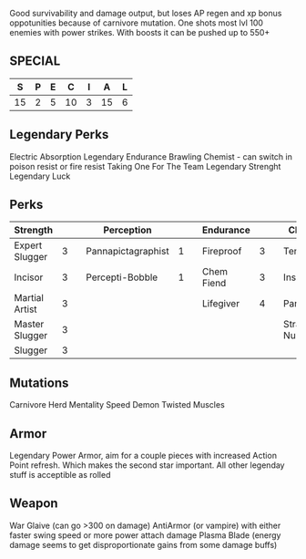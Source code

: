 Good survivability and damage output, but loses AP regen and xp bonus oppotunities because of carnivore mutation. One shots most lvl 100 enemies with power strikes. With boosts it can be pushed up to 550+

## SPECIAL
|S|P|E|C|I|A|L|
|-|-|-|-|-|-|-|
|15|2|5|10|3|15|6|

## Legendary Perks
Electric Absorption
Legendary Endurance
Brawling Chemist - can switch in poison resist or fire resist 
Taking One For The Team
Legendary Strenght
Legendary Luck

## Perks
| Strength      |   | | Perception          | | | Endurance | | | Charisma          | | | Intelligence  | | | Agility | | | Luck | | |
|---            |-  |-|---                  |-|-|---        |-|-|-                  |-|-|-              |-|-|-              |-|-|-              |-|-|
Expert Slugger  | 3 | | Pannapictagraphist  | 1 || Fireproof  | 3 | | Tenderizer | 3 | |First Aid | 3 | |Thru-Hiker | 3|| Good With Salt | 3
Incisor         | 3 | | Percepti-Bobble     | 1 || Chem Fiend | 3 | |Inspirational | 3|| |||Action Boy | 3| |Starched Genes | 2
Martial Artist  | 3 | |                     |   || Lifegiver  | 4 | |Party Boy | 3 | |               | | |   Adrenaline | 5 ||Bloody Mess | 3
Master Slugger  | 3 | | | | | | || Strange In Numbers | 1 ||||| Born Survivor | 1||Ricochet | 3
Slugger         | 3 |||||||||||||| Dodgy | 3

## Mutations
Carnivore
Herd Mentality
Speed Demon
Twisted Muscles

## Armor
Legendary Power Armor, aim for a couple pieces with increased Action Point refresh. Which makes the second star important. All other legenday stuff is acceptible as rolled

## Weapon
War Glaive (can go >300 on damage)
AntiArmor (or vampire) with either faster swing speed or more power attach damage
Plasma Blade (energy damage seems to get disproportionate gains from some damage buffs)
